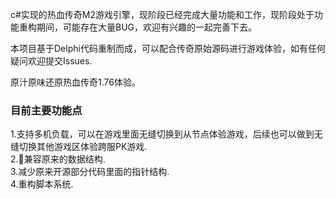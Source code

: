 c#实现的热血传奇M2游戏引擎，现阶段已经完成大量功能和工作，现阶段处于功能重构期间，可能存在大量BUG，欢迎有兴趣的一起完善下去。

本项目基于Delphi代码重制而成，可以配合传奇原始源码进行游戏体验，如有任何疑问欢迎提交Issues.

原汁原味还原热血传奇1.76体验。


### 目前主要功能点


1.支持多机负载，可以在游戏里面无缝切换到从节点体验游戏，后续也可以做到无缝切换其他游戏区体验跨服PK游戏.  
2.兼容原来的数据结构.   
3.减少原来开源部分代码里面的指针结构.  
4.重构脚本系统. 